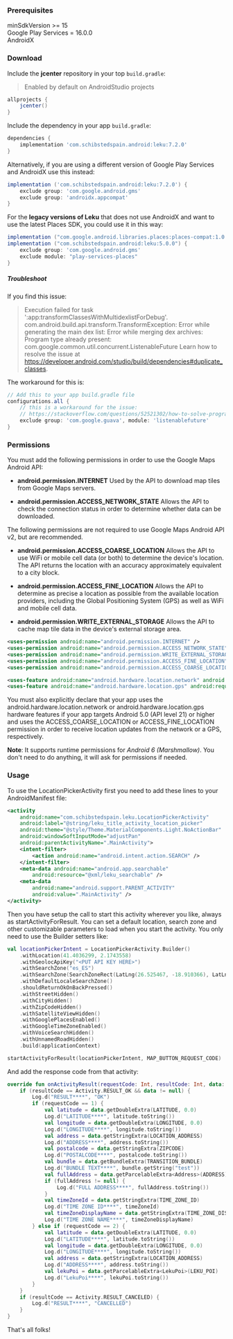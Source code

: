 ### Prerequisites

minSdkVersion >= 15<br/>
Google Play Services = 16.0.0<br/>
AndroidX

### Download

Include the **jcenter** repository in your top `build.gradle`:
> Enabled by default on AndroidStudio projects
```groovy
allprojects {
    jcenter()
}
```

Include the dependency in your app `build.gradle`:

```groovy
dependencies {
    implementation 'com.schibstedspain.android:leku:7.2.0'
}
```

Alternatively, if you are using a different version of Google Play Services and AndroidX use this instead:

```groovy
implementation ('com.schibstedspain.android:leku:7.2.0') {
    exclude group: 'com.google.android.gms'
    exclude group: 'androidx.appcompat'
}
```

For the <b>legacy versions of Leku</b> that does not use AndroidX and want to use the latest Places SDK, you could use it in this way:

```groovy
implementation ("com.google.android.libraries.places:places-compat:1.0.0")
implementation ("com.schibstedspain.android:leku:5.0.0") {
    exclude group: 'com.google.android.gms'
    exclude module: "play-services-places"
}
```

##### Troubleshoot

If you find this issue:

> Execution failed for task ':app:transformClassesWithMultidexlistForDebug'.
> com.android.build.api.transform.TransformException: Error while generating the main dex list:
>  Error while merging dex archives:
>  Program type already present: com.google.common.util.concurrent.ListenableFuture
>  Learn how to resolve the issue at https://developer.android.com/studio/build/dependencies#duplicate_classes.

The workaround for this is:

```groovy
// Add this to your app build.gradle file
configurations.all {
	// this is a workaround for the issue:
	// https://stackoverflow.com/questions/52521302/how-to-solve-program-type-already-present-com-google-common-util-concurrent-lis
	exclude group: 'com.google.guava', module: 'listenablefuture'
}
```


### Permissions

You must add the following permissions in order to use the Google Maps Android API:

* **android.permission.INTERNET**   Used by the API to download map tiles from Google Maps servers.

* **android.permission.ACCESS_NETWORK_STATE**   Allows the API to check the connection status in order to determine whether data can be downloaded.

The following permissions are not required to use Google Maps Android API v2, but are recommended.

* **android.permission.ACCESS_COARSE_LOCATION**   Allows the API to use WiFi or mobile cell data (or both) to determine the device's location. The API returns the location with an accuracy approximately equivalent to a city block.

* **android.permission.ACCESS_FINE_LOCATION**   Allows the API to determine as precise a location as possible from the available location providers, including the Global Positioning System (GPS) as well as WiFi and mobile cell data.

* **android.permission.WRITE_EXTERNAL_STORAGE**   Allows the API to cache map tile data in the device's external storage area.


```xml
<uses-permission android:name="android.permission.INTERNET" />
<uses-permission android:name="android.permission.ACCESS_NETWORK_STATE"/>
<uses-permission android:name="android.permission.WRITE_EXTERNAL_STORAGE"/>
<uses-permission android:name="android.permission.ACCESS_FINE_LOCATION" />
<uses-permission android:name="android.permission.ACCESS_COARSE_LOCATION" />

<uses-feature android:name="android.hardware.location.network" android:required="false" />
<uses-feature android:name="android.hardware.location.gps" android:required="false"  />
```

You must also explicitly declare that your app uses the android.hardware.location.network or android.hardware.location.gps hardware features if your app targets Android 5.0 (API level 21) or higher and uses the ACCESS_COARSE_LOCATION or ACCESS_FINE_LOCATION permission in order to receive location updates from the network or a GPS, respectively.

**Note**: It supports runtime permissions for *Android 6 (Marshmallow)*. You don't need to do anything, it will ask for permissions if needed.


### Usage

To use the LocationPickerActivity first you need to add these lines to your AndroidManifest file:

```xml
<activity
    android:name="com.schibstedspain.leku.LocationPickerActivity"
    android:label="@string/leku_title_activity_location_picker"
    android:theme="@style/Theme.MaterialComponents.Light.NoActionBar"
    android:windowSoftInputMode="adjustPan"
    android:parentActivityName=".MainActivity">
    <intent-filter>
        <action android:name="android.intent.action.SEARCH" />
    </intent-filter>
    <meta-data android:name="android.app.searchable"
        android:resource="@xml/leku_searchable" />
    <meta-data
        android:name="android.support.PARENT_ACTIVITY"
        android:value=".MainActivity" />
</activity>
```

Then you have setup the call to start this activity wherever you like, always as startActivityForResult.
You can set a default location, search zone and other customizable parameters to load when you start the activity.
You only need to use the Builder setters like:

```kotlin
val locationPickerIntent = LocationPickerActivity.Builder()
    .withLocation(41.4036299, 2.1743558)
    .withGeolocApiKey("<PUT API KEY HERE>")
    .withSearchZone("es_ES")
    .withSearchZone(SearchZoneRect(LatLng(26.525467, -18.910366), LatLng(43.906271, 5.394197)))
    .withDefaultLocaleSearchZone()
    .shouldReturnOkOnBackPressed()
    .withStreetHidden()
    .withCityHidden()
    .withZipCodeHidden()
    .withSatelliteViewHidden()
    .withGooglePlacesEnabled()
    .withGoogleTimeZoneEnabled()
    .withVoiceSearchHidden()
    .withUnnamedRoadHidden()
    .build(applicationContext)

startActivityForResult(locationPickerIntent, MAP_BUTTON_REQUEST_CODE)
```

And add the response code from that activity:

```kotlin
override fun onActivityResult(requestCode: Int, resultCode: Int, data: Intent?) {
    if (resultCode == Activity.RESULT_OK && data != null) {
        Log.d("RESULT****", "OK")
        if (requestCode == 1) {
            val latitude = data.getDoubleExtra(LATITUDE, 0.0)
            Log.d("LATITUDE****", latitude.toString())
            val longitude = data.getDoubleExtra(LONGITUDE, 0.0)
            Log.d("LONGITUDE****", longitude.toString())
            val address = data.getStringExtra(LOCATION_ADDRESS)
            Log.d("ADDRESS****", address.toString())
            val postalcode = data.getStringExtra(ZIPCODE)
            Log.d("POSTALCODE****", postalcode.toString())
            val bundle = data.getBundleExtra(TRANSITION_BUNDLE)
            Log.d("BUNDLE TEXT****", bundle.getString("test"))
            val fullAddress = data.getParcelableExtra<Address>(ADDRESS)
            if (fullAddress != null) {
                Log.d("FULL ADDRESS****", fullAddress.toString())
            }
            val timeZoneId = data.getStringExtra(TIME_ZONE_ID)
            Log.d("TIME ZONE ID****", timeZoneId)
            val timeZoneDisplayName = data.getStringExtra(TIME_ZONE_DISPLAY_NAME)
            Log.d("TIME ZONE NAME****", timeZoneDisplayName)
        } else if (requestCode == 2) {
            val latitude = data.getDoubleExtra(LATITUDE, 0.0)
            Log.d("LATITUDE****", latitude.toString())
            val longitude = data.getDoubleExtra(LONGITUDE, 0.0)
            Log.d("LONGITUDE****", longitude.toString())
            val address = data.getStringExtra(LOCATION_ADDRESS)
            Log.d("ADDRESS****", address.toString())
            val lekuPoi = data.getParcelableExtra<LekuPoi>(LEKU_POI)
            Log.d("LekuPoi****", lekuPoi.toString())
        }
    }
    if (resultCode == Activity.RESULT_CANCELED) {
        Log.d("RESULT****", "CANCELLED")
    }
}
```

That's all folks!
